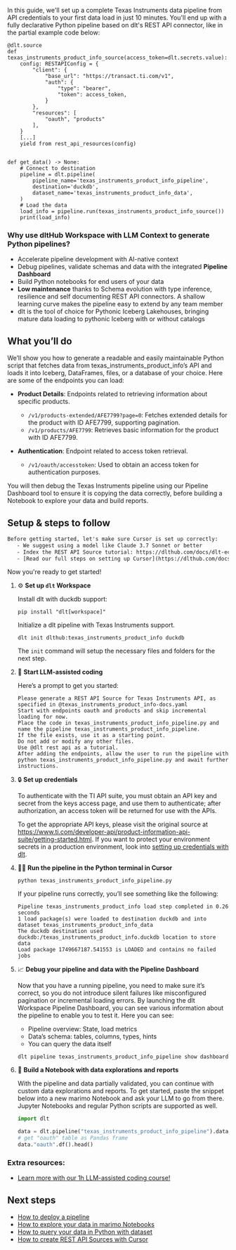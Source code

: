 In this guide, we'll set up a complete Texas Instruments data pipeline from API credentials to your first data load in just 10 minutes. You'll end up with a fully declarative Python pipeline based on dlt's REST API connector, like in the partial example code below:

```python-outcome
@dlt.source
def texas_instruments_product_info_source(access_token=dlt.secrets.value):
    config: RESTAPIConfig = {
        "client": {
            "base_url": "https://transact.ti.com/v1",
            "auth": {
                "type": "bearer",
                "token": access_token,
            }
        },
        "resources": [
            "oauth", "products"
        ],
    }
    [...]
    yield from rest_api_resources(config)


def get_data() -> None:
    # Connect to destination
    pipeline = dlt.pipeline(
        pipeline_name='texas_instruments_product_info_pipeline',
        destination='duckdb',
        dataset_name='texas_instruments_product_info_data', 
    )
    # Load the data
    load_info = pipeline.run(texas_instruments_product_info_source())
    print(load_info) 
```

### Why use dltHub Workspace with LLM Context to generate Python pipelines?

- Accelerate pipeline development with AI-native context
- Debug pipelines, validate schemas and data with the integrated **Pipeline Dashboard**
- Build Python notebooks for end users of your data
- **Low maintenance** thanks to Schema evolution with type inference, resilience and self documenting REST API connectors. A shallow learning curve makes the pipeline easy to extend by any team member
- dlt is the tool of choice for Pythonic Iceberg Lakehouses, bringing mature data loading to pythonic Iceberg with or without catalogs

## What you’ll do

We’ll show you how to generate a readable and easily maintainable Python script that fetches data from texas_instruments_product_info’s API and loads it into Iceberg, DataFrames, files, or a database of your choice. Here are some of the endpoints you can load:

- **Product Details**: Endpoints related to retrieving information about specific products.
  - `/v1/products-extended/AFE7799?page=0`: Fetches extended details for the product with ID AFE7799, supporting pagination.
  - `/v1/products/AFE7799`: Retrieves basic information for the product with ID AFE7799.

- **Authentication**: Endpoint related to access token retrieval.
  - `/v1/oauth/accesstoken`: Used to obtain an access token for authentication purposes.

You will then debug the Texas Instruments pipeline using our Pipeline Dashboard tool to ensure it is copying the data correctly, before building a Notebook to explore your data and build reports.

## Setup & steps to follow

```default
Before getting started, let's make sure Cursor is set up correctly:
   - We suggest using a model like Claude 3.7 Sonnet or better
   - Index the REST API Source tutorial: https://dlthub.com/docs/dlt-ecosystem/verified-sources/rest_api/ and add it to context as **@dlt rest api**
   - [Read our full steps on setting up Cursor](https://dlthub.com/docs/dlt-ecosystem/llm-tooling/cursor-restapi#23-configuring-cursor-with-documentation)
```

Now you're ready to get started!

1. ⚙️ **Set up `dlt` Workspace**
    
    Install dlt with duckdb support:
    ```shell
    pip install "dlt[workspace]"
    ```

    Initialize a dlt pipeline with Texas Instruments support.
    ```shell
    dlt init dlthub:texas_instruments_product_info duckdb
    ```

    The `init` command will setup the necessary files and folders for the next step.
    
2. 🤠 **Start LLM-assisted coding**
    
    Here’s a prompt to get you started:
    
    ```prompt
    Please generate a REST API Source for Texas Instruments API, as specified in @texas_instruments_product_info-docs.yaml 
    Start with endpoints oauth and products and skip incremental loading for now. 
    Place the code in texas_instruments_product_info_pipeline.py and name the pipeline texas_instruments_product_info_pipeline. 
    If the file exists, use it as a starting point. 
    Do not add or modify any other files. 
    Use @dlt rest api as a tutorial. 
    After adding the endpoints, allow the user to run the pipeline with python texas_instruments_product_info_pipeline.py and await further instructions.
    ```

    
3. 🔒 **Set up credentials** 
    
    To authenticate with the TI API suite, you must obtain an API key and secret from the keys access page, and use them to authenticate; after authorization, an access token will be returned for use with the APIs.
    
    To get the appropriate API keys, please visit the original source at https://www.ti.com/developer-api/product-information-api-suite/getting-started.html.
    If you want to protect your environment secrets in a production environment, look into [setting up credentials with dlt](https://dlthub.com/docs/walkthroughs/add_credentials).
    
4. 🏃‍♀️ **Run the pipeline in the Python terminal in Cursor**
    
    ```shell
    python texas_instruments_product_info_pipeline.py
    ```
    
    If your pipeline runs correctly, you’ll see something like the following:
    
    ```shell
    Pipeline texas_instruments_product_info load step completed in 0.26 seconds
    1 load package(s) were loaded to destination duckdb and into dataset texas_instruments_product_info_data
    The duckdb destination used duckdb:/texas_instruments_product_info.duckdb location to store data
    Load package 1749667187.541553 is LOADED and contains no failed jobs
    ```
    
5. 📈 **Debug your pipeline and data with the Pipeline Dashboard**

    Now that you have a running pipeline, you need to make sure it’s correct, so you do not introduce silent failures like misconfigured pagination or incremental loading errors. By launching the dlt Workspace Pipeline Dashboard, you can see various information about the pipeline to enable you to test it. Here you can see:
    - Pipeline overview: State, load metrics
    - Data’s schema: tables, columns, types, hints
    - You can query the data itself
    
    ```shell
    dlt pipeline texas_instruments_product_info_pipeline show dashboard
    ```
    
6. 🐍 **Build a Notebook with data explorations and reports**

    With the pipeline and data partially validated, you can continue with custom data explorations and reports. To get started, paste the snippet below into a new marimo Notebook and ask your LLM to go from there. Jupyter Notebooks and regular Python scripts are supported as well.

    
    ```python
    import dlt

   data = dlt.pipeline("texas_instruments_product_info_pipeline").dataset()
   # get "oauth" table as Pandas frame
   data."oauth".df().head()
    ```

### Extra resources:

- [Learn more with our 1h LLM-assisted coding course!](https://www.youtube.com/watch?v=GGid70rnJuM)

## Next steps

- [How to deploy a pipeline](https://dlthub.com/docs/walkthroughs/deploy-a-pipeline)
- [How to explore your data in marimo Notebooks](https://dlthub.com/docs/general-usage/dataset-access/marimo)
- [How to query your data in Python with dataset](https://dlthub.com/docs/general-usage/dataset-access/dataset)
- [How to create REST API Sources with Cursor](https://dlthub.com/docs/dlt-ecosystem/llm-tooling/cursor-restapi)
